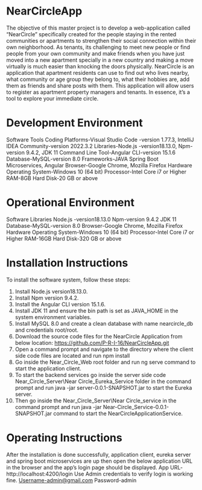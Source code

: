 # NearCircleApp
The objective of this master project is to develop a web-application called “NearCircle” specifically created for the people staying in the rented communities or apartments to strengthen their social connection within their own neighborhood. As tenants, its challenging to meet new people or find people from your own community and make friends when you have just moved into a new apartment specially in a new country and making a move virtually is much easier than knocking the doors physically.
NearCircle is an application that apartment residents can use to find out who lives nearby, what community or age group they belong to, what their hobbies are, add them as friends and share posts with them. This application will allow users to register as apartment property managers and tenants. In essence, it’s a tool to explore your immediate circle.

# Development Environment
Software Tools
Coding Platforms-Visual Studio Code -version 1.77.3, IntelliJ IDEA Community-version 2022.3.2
Libraries-Node.js -version18.13.0, Npm-version 9.4.2, JDK 11
Command Line Tool-Angular CLI-version 15.1.6
Database-MySQL-version 8.0
Frameworks-JAVA Spring Boot Microservices, Angular
Browser-Google Chrome, Mozilla Firefox
Hardware
Operating System-Windows 10 (64 bit)
Processor-Intel Core i7 or Higher
RAM-8GB
Hard Disk-20 GB or above

# Operational Environment
Software Libraries
Node.js -version18.13.0
Npm-version 9.4.2
JDK 11
Database-MySQL-version 8.0
Browser-Google Chrome, Mozilla Firefox
Hardware
Operating System-Windows 10 (64 bit)
Processor-Intel Core i7 or Higher
RAM-16GB
Hard Disk-320 GB or above


# Installation Instructions
To install the software system, follow these steps:
1.	Install Node.js version18.13.0.
2.	Install Npm version 9.4.2.
3.	Install the Angular CLI version 15.1.6.
4.	Install JDK 11 and ensure the bin path is set as JAVA_HOME in the  system environment variables.
5.	Install MySQL 8.0 and create a clean database with name nearcircle_db and credentials root/root.
6.	Download the source code files for the NearCircle Application from below location: https://github.com/P-R-I-16/NearCircleApp.git
7.	Open a command prompt and navigate to the directory where the client side code files are located and run npm install
8.	Go inside the Near_Circle_Web root folder and run ng serve command to start the application client.
9.	To start the backend services go inside the server side code Near_Circle_Server\Near Circle_Eureka_Service folder in the command prompt and run java -jar server-0.0.1-SNAPSHOT.jar to start the Eureka server.
10.	Then go inside the Near_Circle_Server\Near Circle_service in the command prompt and run java -jar Near-Circle_Service-0.0.1-SNAPSHOT.jar command to start the NearCircleApplicationService.

 # Operating Instructions 
After the installation is done successfully, application client, eureka server and spring boot microservices are up then open the below application URL in the browser and the app’s login page should be displayed.
App URL- http://localhost:4200/login
Use Admin credentials to verify login is working fine.
Username-admin@gmail.com
Password-admin
